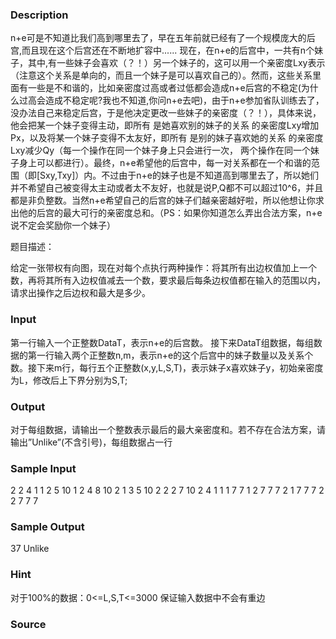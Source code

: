 
### Description
n+e可是不知道比我们高到哪里去了，早在五年前就已经有了一个规模庞大的后宫,而且现在这个后宫还在不断地扩容中......
现在，在n+e的后宫中，一共有n个妹子，其中,有一些妹子会喜欢（？！）另一个妹子的，这可以用一个亲密度Lxy表示（注意这个关系是单向的，而且一个妹子是可以喜欢自己的）。然而，这些关系里面有一些是不和谐的，比如亲密度过高或者过低都会造成n+e后宫的不稳定(为什么过高会造成不稳定呢?我也不知道,你问n+e去吧)，由于n+e参加省队训练去了，没办法自己来稳定后宫，于是他决定更改一些妹子的亲密度（？！），具体来说，他会把某一个妹子变得主动，即所有 是她喜欢别的妹子的关系 的亲密度Lxy增加Px，以及将某一个妹子变得不太友好，即所有 是别的妹子喜欢她的关系 的亲密度Lxy减少Qy（每一个操作在同一个妹子身上只会进行一次， 两个操作在同一个妹子身上可以都进行）。最终，n+e希望他的后宫中，每一对关系都在一个和谐的范围（即[Sxy,Txy]）内。不过由于n+e的妹子也是不知道高到哪里去了，所以她们并不希望自己被变得太主动或者太不友好，也就是说P,Q都不可以超过10^6，并且都是非负整数。当然n+e希望自己的后宫的妹子们越亲密越好啦，所以他想让你求出他的后宫的最大可行的亲密度总和。（PS：如果你知道怎么弄出合法方案，n+e说不定会奖励你一个妹子）

题目描述：

给定一张带权有向图，现在对每个点执行两种操作：将其所有出边权值加上一个数，再将其所有入边权值减去一个数，要求最后每条边权值都在输入的范围以内，请求出操作之后边权和最大是多少。

### Input
第一行输入一个正整数DataT，表示n+e的后宫数。
接下来DataT组数据，每组数据的第一行输入两个正整数n,m，表示n+e的这个后宫中的妹子数量以及关系个数。接下来m行，每行五个正整数(x,y,L,S,T)，表示妹子x喜欢妹子y，初始亲密度为L，修改后上下界分别为S,T;

### Output
对于每组数据，请输出一个整数表示最后的最大亲密度和。若不存在合法方案，请输出”Unlike”(不含引号)，每组数据占一行

### Sample Input
2
2 4
1 1 2 5 10
1 2 4 8 10 
2 1 3 5 10
2 2 2 7 10
2 4
1 1 1 7 7
1 2 7 7 7
2 1 7 7 7
2 2 7 7 7
### Sample Output
37
Unlike
### Hint
对于100%的数据：0<=L,S,T<=3000
保证输入数据中不会有重边


### Source
